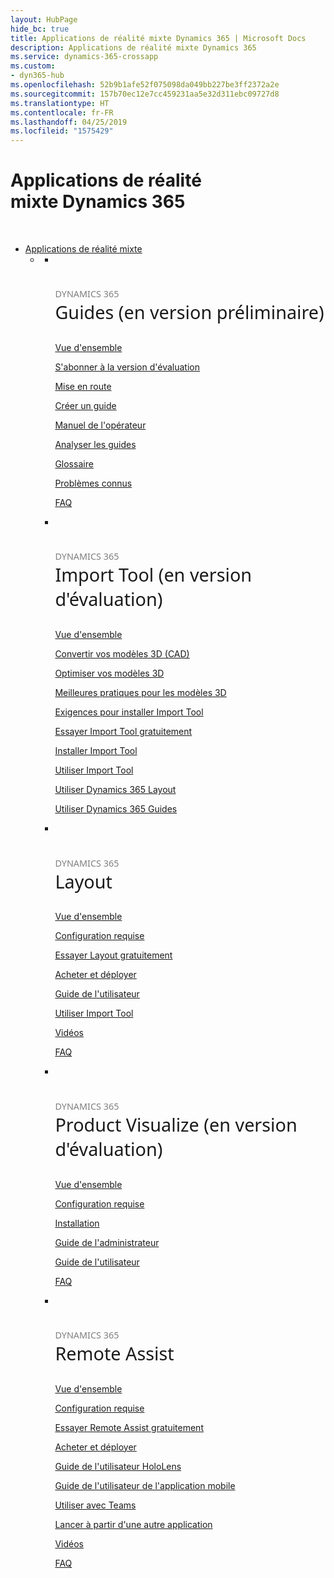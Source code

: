 ```yaml
---
layout: HubPage
hide_bc: true
title: Applications de réalité mixte Dynamics 365 | Microsoft Docs
description: Applications de réalité mixte Dynamics 365
ms.service: dynamics-365-crossapp
ms.custom:
- dyn365-hub
ms.openlocfilehash: 52b9b1afe52f075098da049bb227be3ff2372a2e
ms.sourcegitcommit: 157b70ec12e7cc459231aa5e32d311ebc09727d8
ms.translationtype: HT
ms.contentlocale: fr-FR
ms.lasthandoff: 04/25/2019
ms.locfileid: "1575429"
---
```

<div id="main" class="v2">
    <div class="container">
        <h1 class="">Applications de réalité mixte Dynamics 365</h1>
        <p>&#160;</p>
        <ul class="pivots">
            <li>
                <a href="#mixed-reality-apps">Applications de réalité mixte</a>
                <ul id="mixed-reality-apps" class="cardsF">
                    <li>
                        <a data-default="true" href="#mr-sub"></a>
                        <ul id="mr-sub" class="cardsF">
                            <li>
                                <div class="cardSize">
                                    <div class="cardPadding">
                                        <div class="card">
                                            <div class="cardImageOuter">
                                                <div class="cardImage">
                                                    <img alt="" src="/dynamics365/images/Guides_outline_36px_blue.svg">
                                                </div>
                                            </div>
                                            <div class="cardText">
                                                <h3 style="font-size: 1.8rem; font-weight: 500; font-family: segoe-ui, Segoe UI, Segoe WP, Frutiger, Helvetica Neue, Helvetica, sans-serif"><span style="font-size: 50%; color: #7f7f7f">DYNAMICS 365</span><br />Guides (en version préliminaire)</h3>
                                                <p><a href="/dynamics365/mixed-reality/guides/index">Vue d'ensemble</a></p>
                                                <p><a href="/dynamics365/mixed-reality/guides/setup">S'abonner à la version d'évaluation</a></p>
                                                <p><a href="/dynamics365/mixed-reality/guides/get-started">Mise en route</a></p>
                                                <p><a href="/dynamics365/mixed-reality/guides/authoring-overview">Créer un guide</a></p>
                                                <p><a href="/dynamics365/mixed-reality/guides/operator-guide">Manuel de l'opérateur</a></p>
                                                <p><a href="/dynamics365/mixed-reality/guides/analytics-guide">Analyser les guides</a></p>
                                                <p><a href="/dynamics365/mixed-reality/guides/glossary">Glossaire</a></p>
                                                <p><a href="/dynamics365/mixed-reality/guides/known-issues">Problèmes connus</a></p>
                                                <p><a href="/dynamics365/mixed-reality/guides/faq">FAQ</a></p>
                                            </div>
                                        </div>
                                    </div>
                                </div>
                            </li>
                            <li>
                                <div class="cardSize">
                                    <div class="cardPadding">
                                        <div class="card">
                                            <div class="cardImageOuter">
                                                <div class="cardImage">
                                                    <img alt="" src="/dynamics365/images/ImportMixedRealityLayoutLogoExtensions-03.svg">
                                                </div>
                                            </div>
                                            <div class="cardText">
                                                <h3 style="font-size: 1.8rem; font-weight: 500; font-family: segoe-ui, Segoe UI, Segoe WP, Frutiger, Helvetica Neue, Helvetica, sans-serif"><span style="font-size: 50%; color: #7f7f7f">DYNAMICS 365</span><br />Import Tool (en version d'évaluation)</h3>
                                                <p><a href="/dynamics365/mixed-reality/import-tool/index">Vue d'ensemble</a></p>
                                                <p><a href="/dynamics365/mixed-reality/import-tool/convert-models">Convertir vos modèles 3D (CAD)</a></p>
                                                <p><a href="/dynamics365/mixed-reality/import-tool/optimize-models">Optimiser vos modèles 3D</a></p>
                                                <p><a href="/dynamics365/mixed-reality/import-tool/best-practices">Meilleures pratiques pour les modèles 3D</a></p>
                                                <p><a href="/dynamics365/mixed-reality/import-tool/requirements">Exigences pour installer Import Tool</a></p>
                                                <p><a href="/dynamics365/mixed-reality/import-tool/try-import-tool-free">Essayer Import Tool gratuitement</a></p>
                                                <p><a href="/dynamics365/mixed-reality/import-tool/install">Installer Import Tool</a></p>
                                                <p><a href="/dynamics365/mixed-reality/import-tool/import-tool">Utiliser Import Tool</a></p>
                                                <p><a href="/dynamics365/mixed-reality/import-tool/layout">Utiliser Dynamics 365 Layout</a></p>
                                                <p><a href="/dynamics365/mixed-reality/import-tool/guides">Utiliser Dynamics 365 Guides</a></p>
                                            </div>
                                        </div>
                                    </div>
                                </div>
                            </li>
                            <li>
                                <div class="cardSize">
                                    <div class="cardPadding">
                                        <div class="card">
                                            <div class="cardImageOuter">
                                                <div class="cardImage">
                                                    <img alt="" src="/dynamics365/images/Layout_outline_36px_blue.svg">
                                                </div>
                                            </div>
                                            <div class="cardText">
                                                <h3 style="font-size: 1.8rem; font-weight: 500; font-family: segoe-ui, Segoe UI, Segoe WP, Frutiger, Helvetica Neue, Helvetica, sans-serif"><span style="font-size: 50%; color: #7f7f7f">DYNAMICS 365</span><br />Layout</h3>
                                                <p><a href="/dynamics365/mixed-reality/layout/index">Vue d'ensemble</a></p>
                                                <p><a href="/dynamics365/mixed-reality/layout/requirements">Configuration requise</a></p>
                                                <p><a href="/dynamics365/mixed-reality/layout/try-layout-free">Essayer Layout gratuitement</a></p>
                                                <p><a href="/dynamics365/mixed-reality/layout/buy-and-deploy">Acheter et déployer</a></p>
                                                <p><a href="/dynamics365/mixed-reality/layout/user-guide">Guide de l'utilisateur</a></p>
                                                <p><a href="/dynamics365/mixed-reality/layout/import-tool">Utiliser Import Tool</a></p>
                                                <p><a href="https://go.microsoft.com/fwlink/?linkid=2021489">Vidéos</a></p>
                                                <p><a href="/dynamics365/mixed-reality/layout/faq">FAQ</a></p>
                                            </div>
                                        </div>
                                    </div>
                                </div>
                            </li>
                            <li>
                                <div class="cardSize">
                                    <div class="cardPadding">
                                        <div class="card">
                                            <div class="cardImageOuter">
                                                <div class="cardImage">
                                                    <img alt="" src="/dynamics365/images/ProductVisualize_outline_36px_blue.svg">
                                                </div>
                                            </div>
                                            <div class="cardText">
                                                <h3 style="font-size: 1.8rem; font-weight: 500; font-family: segoe-ui, Segoe UI, Segoe WP, Frutiger, Helvetica Neue, Helvetica, sans-serif"><span style="font-size: 50%; color: #7f7f7f">DYNAMICS 365</span><br />Product Visualize (en version d'évaluation)</h3>
                                                <p><a href="/dynamics365/mixed-reality/product-visualize/index">Vue d'ensemble</a></p>
                                                <p><a href="/dynamics365/mixed-reality/product-visualize/requirements">Configuration requise</a></p>
                                                <p><a href="/dynamics365/mixed-reality/product-visualize/setup">Installation</a></p>
                                                <p><a href="/dynamics365/mixed-reality/product-visualize/admin-guide">Guide de l'administrateur</a></p>
                                                <p><a href="/dynamics365/mixed-reality/product-visualize/user-guide">Guide de l'utilisateur</a></p>
                                                <p><a href="/dynamics365/mixed-reality/product-visualize/faq">FAQ</a></p>
                                            </div>
                                        </div>
                                    </div>
                                </div>
                            </li>
                            <li>
                                <div class="cardSize">
                                    <div class="cardPadding">
                                        <div class="card">
                                            <div class="cardImageOuter">
                                                <div class="cardImage">
                                                    <img alt="" src="/dynamics365/images/RemoteAssist_outline_36px_blue.svg">
                                                </div>
                                            </div>
                                            <div class="cardText">
                                                <h3 style="font-size: 1.8rem; font-weight: 500; font-family: segoe-ui, Segoe UI, Segoe WP, Frutiger, Helvetica Neue, Helvetica, sans-serif"><span style="font-size: 50%; color: #7f7f7f">DYNAMICS 365</span><br />Remote Assist</h3>
                                                <p><a href="/dynamics365/mixed-reality/remote-assist/index">Vue d'ensemble</a></p>
                                                <p><a href="/dynamics365/mixed-reality/remote-assist/requirements">Configuration requise</a></p>
                                                <p><a href="/dynamics365/mixed-reality/remote-assist/try-remote-assist-free">Essayer Remote Assist gratuitement</a></p>
                                                <p><a href="/dynamics365/mixed-reality/remote-assist/buy-and-deploy">Acheter et déployer</a></p>
                                                <p><a href="/dynamics365/mixed-reality/remote-assist/user-guide">Guide de l'utilisateur HoloLens</a></p>
                                                <p><a href="/dynamics365/mixed-reality/remote-assist/mobile-app">Guide de l'utilisateur de l'application mobile</a></p>
                                                <p><a href="/dynamics365/mixed-reality/remote-assist/use-microsoft-teams-with-remote-assist">Utiliser avec Teams</a></p>
                                                <p><a href="/dynamics365/mixed-reality/remote-assist/protocol-activation">Lancer à partir d'une autre application</a></p>
                                                <p><a href="https://go.microsoft.com/fwlink/?linkid=2021485">Vidéos</a></p>
                                                <p><a href="/dynamics365/mixed-reality/remote-assist/faq">FAQ</a></p>
                                            </div>
                                        </div>
                                    </div>
                                </div>
                            </li>
                        </ul>
                    </li>
                </ul>
            </li>
        </ul>
    </div>
</div>
